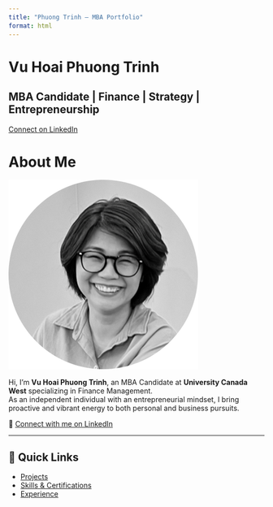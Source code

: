 ```yaml
---
title: "Phuong Trinh – MBA Portfolio"
format: html
---
```


<div class="hero-banner">
  <h1>Vu Hoai Phuong Trinh</h1>
  <h2>MBA Candidate | Finance | Strategy | Entrepreneurship</h2>
  <a href="https://www.linkedin.com/in/phuongtrinh149/" class="btn-hero">Connect on LinkedIn</a>
</div>

# About Me

![Profile Photo](assets/portrait.png)

Hi, I’m **Vu Hoai Phuong Trinh**, an MBA Candidate at **University Canada West** specializing in Finance Management.  
As an independent individual with an entrepreneurial mindset, I bring proactive and vibrant energy to both personal and business pursuits. 

🔗 [Connect with me on LinkedIn](https://www.linkedin.com/in/phuongtrinh149/)

---

## 🔗 Quick Links
- [Projects](projects.qmd)
- [Skills & Certifications](skills.qmd)
- [Experience](experience.qmd)
